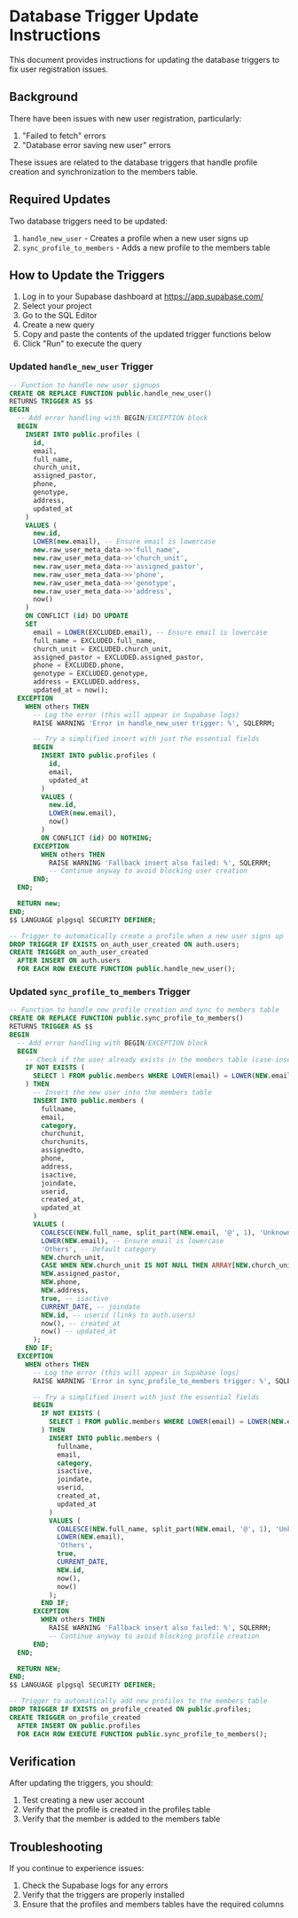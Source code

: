 # Database Trigger Update Instructions

This document provides instructions for updating the database triggers to fix user registration issues.

## Background

There have been issues with new user registration, particularly:
1. "Failed to fetch" errors
2. "Database error saving new user" errors

These issues are related to the database triggers that handle profile creation and synchronization to the members table.

## Required Updates

Two database triggers need to be updated:

1. `handle_new_user` - Creates a profile when a new user signs up
2. `sync_profile_to_members` - Adds a new profile to the members table

## How to Update the Triggers

1. Log in to your Supabase dashboard at https://app.supabase.com/
2. Select your project
3. Go to the SQL Editor
4. Create a new query
5. Copy and paste the contents of the updated trigger functions below
6. Click "Run" to execute the query

### Updated `handle_new_user` Trigger

```sql
-- Function to handle new user signups
CREATE OR REPLACE FUNCTION public.handle_new_user()
RETURNS TRIGGER AS $$
BEGIN
  -- Add error handling with BEGIN/EXCEPTION block
  BEGIN
    INSERT INTO public.profiles (
      id,
      email,
      full_name,
      church_unit,
      assigned_pastor,
      phone,
      genotype,
      address,
      updated_at
    )
    VALUES (
      new.id,
      LOWER(new.email), -- Ensure email is lowercase
      new.raw_user_meta_data->>'full_name',
      new.raw_user_meta_data->>'church_unit',
      new.raw_user_meta_data->>'assigned_pastor',
      new.raw_user_meta_data->>'phone',
      new.raw_user_meta_data->>'genotype',
      new.raw_user_meta_data->>'address',
      now()
    )
    ON CONFLICT (id) DO UPDATE
    SET
      email = LOWER(EXCLUDED.email), -- Ensure email is lowercase
      full_name = EXCLUDED.full_name,
      church_unit = EXCLUDED.church_unit,
      assigned_pastor = EXCLUDED.assigned_pastor,
      phone = EXCLUDED.phone,
      genotype = EXCLUDED.genotype,
      address = EXCLUDED.address,
      updated_at = now();
  EXCEPTION
    WHEN others THEN
      -- Log the error (this will appear in Supabase logs)
      RAISE WARNING 'Error in handle_new_user trigger: %', SQLERRM;

      -- Try a simplified insert with just the essential fields
      BEGIN
        INSERT INTO public.profiles (
          id,
          email,
          updated_at
        )
        VALUES (
          new.id,
          LOWER(new.email),
          now()
        )
        ON CONFLICT (id) DO NOTHING;
      EXCEPTION
        WHEN others THEN
          RAISE WARNING 'Fallback insert also failed: %', SQLERRM;
          -- Continue anyway to avoid blocking user creation
      END;
  END;

  RETURN new;
END;
$$ LANGUAGE plpgsql SECURITY DEFINER;

-- Trigger to automatically create a profile when a new user signs up
DROP TRIGGER IF EXISTS on_auth_user_created ON auth.users;
CREATE TRIGGER on_auth_user_created
  AFTER INSERT ON auth.users
  FOR EACH ROW EXECUTE FUNCTION public.handle_new_user();
```

### Updated `sync_profile_to_members` Trigger

```sql
-- Function to handle new profile creation and sync to members table
CREATE OR REPLACE FUNCTION public.sync_profile_to_members()
RETURNS TRIGGER AS $$
BEGIN
  -- Add error handling with BEGIN/EXCEPTION block
  BEGIN
    -- Check if the user already exists in the members table (case-insensitive comparison)
    IF NOT EXISTS (
      SELECT 1 FROM public.members WHERE LOWER(email) = LOWER(NEW.email)
    ) THEN
      -- Insert the new user into the members table
      INSERT INTO public.members (
        fullname,
        email,
        category,
        churchunit,
        churchunits,
        assignedto,
        phone,
        address,
        isactive,
        joindate,
        userid,
        created_at,
        updated_at
      )
      VALUES (
        COALESCE(NEW.full_name, split_part(NEW.email, '@', 1), 'Unknown'),
        LOWER(NEW.email), -- Ensure email is lowercase
        'Others', -- Default category
        NEW.church_unit,
        CASE WHEN NEW.church_unit IS NOT NULL THEN ARRAY[NEW.church_unit] ELSE NULL END, -- Add as array
        NEW.assigned_pastor,
        NEW.phone,
        NEW.address,
        true, -- isactive
        CURRENT_DATE, -- joindate
        NEW.id, -- userid (links to auth.users)
        now(), -- created_at
        now() -- updated_at
      );
    END IF;
  EXCEPTION
    WHEN others THEN
      -- Log the error (this will appear in Supabase logs)
      RAISE WARNING 'Error in sync_profile_to_members trigger: %', SQLERRM;

      -- Try a simplified insert with just the essential fields
      BEGIN
        IF NOT EXISTS (
          SELECT 1 FROM public.members WHERE LOWER(email) = LOWER(NEW.email)
        ) THEN
          INSERT INTO public.members (
            fullname,
            email,
            category,
            isactive,
            joindate,
            userid,
            created_at,
            updated_at
          )
          VALUES (
            COALESCE(NEW.full_name, split_part(NEW.email, '@', 1), 'Unknown'),
            LOWER(NEW.email),
            'Others',
            true,
            CURRENT_DATE,
            NEW.id,
            now(),
            now()
          );
        END IF;
      EXCEPTION
        WHEN others THEN
          RAISE WARNING 'Fallback insert also failed: %', SQLERRM;
          -- Continue anyway to avoid blocking profile creation
      END;
  END;

  RETURN NEW;
END;
$$ LANGUAGE plpgsql SECURITY DEFINER;

-- Trigger to automatically add new profiles to the members table
DROP TRIGGER IF EXISTS on_profile_created ON public.profiles;
CREATE TRIGGER on_profile_created
  AFTER INSERT ON public.profiles
  FOR EACH ROW EXECUTE FUNCTION public.sync_profile_to_members();
```

## Verification

After updating the triggers, you should:

1. Test creating a new user account
2. Verify that the profile is created in the profiles table
3. Verify that the member is added to the members table

## Troubleshooting

If you continue to experience issues:

1. Check the Supabase logs for any errors
2. Verify that the triggers are properly installed
3. Ensure that the profiles and members tables have the required columns
